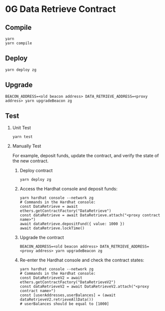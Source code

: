 # 0G Data Retrieve Contract

## Compile

```shell
yarn
yarn compile
```

## Deploy

```shell
yarn deploy zg
```

## Upgrade

```shell
BEACON_ADDRESS=<old beacon address> DATA_RETRIEVE_ADDRESS=<proxy address> yarn upgradeBeacon zg
```

## Test

1. Unit Test

    ```shell
    yarn test
    ```

2. Manually Test

    For example, deposit funds, update the contract, and verify the state of the new contract.

    1. Deploy contract

        ```shell
        yarn deploy zg
        ```

    2. Access the Hardhat console and deposit funds:

        ```shell
        yarn hardhat console --network zg
        # Commands in the Hardhat console:
        const DataRetrieve = await ethers.getContractFactory("DataRetrieve")
        const dataRetrieve = await DataRetrieve.attach("<proxy contract name>")
        await dataRetrieve.depositFund({ value: 1000 })
        await dataRetrieve.lockTime()
        ```

    3. Upgrade the contract

        ```shell
        BEACON_ADDRESS=<old beacon address> DATA_RETRIEVE_ADDRESS=<proxy address> yarn upgradeBeacon zg
        ```

    4. Re-enter the Hardhat console and check the contract states:

        ```shell
        yarn hardhat console --network zg
        # Commands in the Hardhat console:
        const DataRetrieveV2 = await ethers.getContractFactory("DataRetrieveV2")
        const dataRetrieveV2 = await DataRetrieveV2.attach("<proxy contract name>")
        const [userAddresses,userBalances] = (await dataRetrieveV2.retrieveAllData())
        # userBalances should be equal to [1000]
        ```
